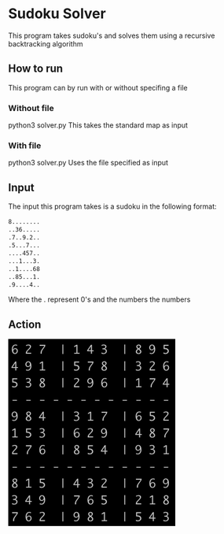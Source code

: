 # Sudoku Solver
This program takes sudoku's and solves them using a recursive backtracking algorithm

## How to run
This program can by run with or without specifing a file
### Without file
python3 solver.py
This takes the standard map as input
### With file
python3 solver.py <file>
Uses the file specified as input

## Input
The input this program takes is a sudoku in the following format:
```
8........
..36.....
.7..9.2..
.5...7...
....457..
...1...3.
..1....68
..85...1.
.9....4..
```

Where the . represent 0's and the numbers the numbers

## Action
![](sudoku.gif)